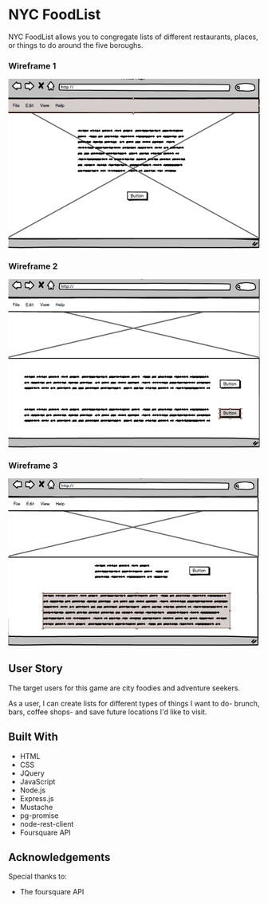 # NYC FoodList

NYC FoodList allows you to congregate lists of different restaurants, places, or things to do around the five boroughs.

### Wireframe 1

![Wireframe1](https://github.com/michellebrant/NYC-FoodList/blob/master/Wireframe1.png)

### Wireframe 2
![Wireframe2](https://github.com/michellebrant/NYC-FoodList/blob/master/wireframe2.png)

### Wireframe 3
![Wireframe3](https://github.com/michellebrant/NYC-FoodList/blob/master/wireframe3.png)

## User Story
The target users for this game are city foodies and adventure seekers.

As a user, I can create lists for different types of things I want to do- brunch, bars, coffee shops- and save future locations I'd like to visit.

## Built With
- HTML
- CSS
- JQuery
- JavaScript
- Node.js
- Express.js
- Mustache
- pg-promise
- node-rest-client
- Foursquare API

## Acknowledgements
Special thanks to:
- The foursquare API
